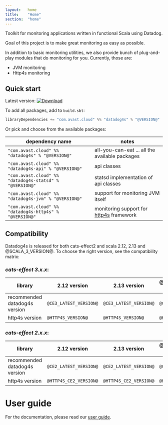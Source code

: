 ```yaml
---
layout:   home
title:    "Home"
section:  "home"
---
```


Toolkit for monitoring applications written in functional Scala using Datadog.

Goal of this project is to make great monitoring as easy as possible.

In addition to basic monitoring utilities, we also provide bunch of plug-and-play modules that do monitoring for you.
Currently, those are:

- JVM monitoring
- Http4s monitoring

## Quick start

Latest
version: [![Download](https://img.shields.io/maven-central/v/com.avast.cloud/datadog4s-api_2.13)](https://search.maven.org/search?q=g:com.avast.cloud%20datadog4s)

To add all packages, add to `build.sbt`:

```scala
libraryDependencies += "com.avast.cloud" %% "datadog4s" % "@VERSION@" 
```

Or pick and choose from the available packages:

| dependency name                                         | notes                                             |
| ------------------------------------------------------- | ------------------------------------------------- |
| `"com.avast.cloud" %% "datadog4s" % "@VERSION@"`        | all-you-can-eat ... all the available packages    |
| `"com.avast.cloud" %% "datadog4s-api" % "@VERSION@"`    | api classes                                       |
| `"com.avast.cloud" %% "datadog4s-statsd" % "@VERSION@"` | statsd implementation of api classes              |
| `"com.avast.cloud" %% "datadog4s-jvm" % "@VERSION@"`    | support for monitoring JVM itself                 |
| `"com.avast.cloud" %% "datadog4s-http4s" % "@VERSION@"` | monitoring support for [http4s][http4s] framework |

## Compatibility

Datadog4s is released for both cats-effect2 and scala 2.12, 2.13 and @SCALA_3_VERSION@. To choose the right version, see
the compatibility matrix:

### _cats-effect **3.x.x**_:

| library                       | 2.12 version           | 2.13 version           | @SCALA_3_VERSION@ version |
| ----------------------------- | ---------------------- | ---------------------- | ------------------------- |
| recommended datadog4s version | `@CE3_LATEST_VERSION@` | `@CE3_LATEST_VERSION@` | `@CE3_LATEST_VERSION@`    |
| http4s version                | `@HTTP4S_VERSION@`     | `@HTTP4S_VERSION@`     | `@HTTP4S_VERSION@`        |

### _cats-effect **2.x.x**_:

| library                       | 2.12 version           | 2.13 version           | @SCALA_3_VERSION@ version |
| ----------------------------- | ---------------------- | ---------------------- | ------------------------- |
| recommended datadog4s version | `@CE2_LATEST_VERSION@` | `@CE2_LATEST_VERSION@` | `@CE2_LATEST_VERSION@`    |
| http4s version                | `@HTTP4S_CE2_VERSION@` | `@HTTP4S_CE2_VERSION@` | `@HTTP4S_CE2_VERSION@`    |

# User guide

For the documentation, please read our [user guide](userguide.html).


[http4s]: http://http4s.org 